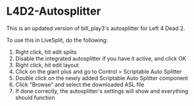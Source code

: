 # L4D2-Autosplitter

This is an updated version of bill_play3's autosplitter for Left 4 Dead 2.

To use this in LiveSplit, do the following:

1. Right click, hit edit splits
2. Disable the integrated autosplitter if you have it active, and click OK
3. Right click, hit edit layout
4. Click on the giant plus and go to Control > Scriptable Auto Splitter
5. Double click on the newly added Scriptable Auto Splitter component
6. Click "Browse" and select the downloaded ASL file
7. If done correctly, the autosplitter's settings will show and everything should function